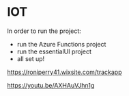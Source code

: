 # IOT

In order to run the project:
  - run the Azure Functions project
  - run the essentialUI project
  - all set up!
  
  https://roniperry41.wixsite.com/trackapp
  
  https://youtu.be/AXHAuVJhn1g
